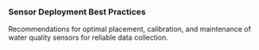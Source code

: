 ### Sensor Deployment Best Practices
Recommendations for optimal placement, calibration, and maintenance of water quality sensors for reliable data collection.
